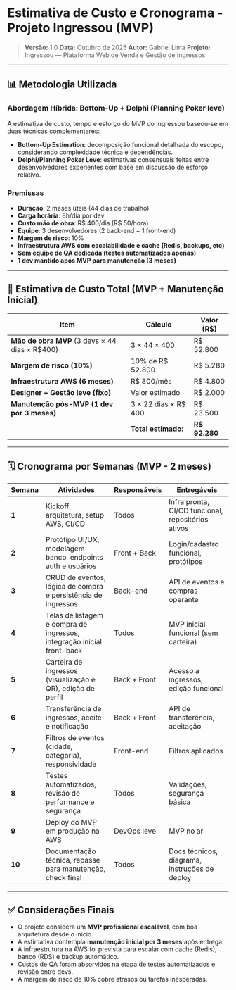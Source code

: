 # Estimativa de Custo e Cronograma - Projeto Ingressou (MVP)

> **Versão:** 1.0
> **Data:** Outubro de 2025
> **Autor:** Gabriel Lima
> **Projeto:** Ingressou — Plataforma Web de Venda e Gestão de Ingressos

---

## 📊 Metodologia Utilizada

### Abordagem Híbrida: Bottom-Up + Delphi (Planning Poker leve)

A estimativa de custo, tempo e esforço do MVP do Ingressou baseou-se em duas técnicas complementares:

* **Bottom-Up Estimation**: decomposição funcional detalhada do escopo, considerando complexidade técnica e dependências.
* **Delphi/Planning Poker Leve**: estimativas consensuais feitas entre desenvolvedores experientes com base em discussão de esforço relativo.

### Premissas

* **Duração**: 2 meses úteis (44 dias de trabalho)
* **Carga horária**: 8h/dia por dev
* **Custo mão de obra**: R$ 400/dia (R$ 50/hora)
* **Equipe**: 3 desenvolvedores (2 back-end + 1 front-end)
* **Margem de risco**: 10%
* **Infraestrutura AWS com escalabilidade e cache (Redis, backups, etc)**
* **Sem equipe de QA dedicada (testes automatizados apenas)**
* **1 dev mantido após MVP para manutenção (3 meses)**

---

## 💸 Estimativa de Custo Total (MVP + Manutenção Inicial)

| Item                                           | Cálculo              | Valor (R$)    |
| ---------------------------------------------- | -------------------- | ------------- |
| **Mão de obra MVP** (3 devs × 44 dias × R$400) | 3 × 44 × 400         | R$ 52.800     |
| **Margem de risco (10%)**                      | 10% de R$ 52.800     | R$ 5.280      |
| **Infraestrutura AWS (6 meses)**               | R$ 800/mês         | R$ 4.800      |
| **Designer + Gestão leve (fixo)**              | Valor estimado       | R$ 2.000      |
| **Manutenção pós-MVP (1 dev por 3 meses)**     | 3 × 22 dias × R$ 400 | R$ 23.500     |
|                                                | **Total estimado:**  | **R$ 92.280** |

---

## 🗓️ Cronograma por Semanas (MVP - 2 meses)

| Semana | Atividades                                                             | Responsáveis | Entregáveis                                        |
| ------ | ---------------------------------------------------------------------- | ------------ | -------------------------------------------------- |
| **1**  | Kickoff, arquitetura, setup AWS, CI/CD                                 | Todos        | Infra pronta, CI/CD funcional, repositórios ativos |
| **2**  | Protótipo UI/UX, modelagem banco, endpoints auth e usuários            | Front + Back | Login/cadastro funcional, protótipos               |
| **3**  | CRUD de eventos, lógica de compra e persistência de ingressos          | Back-end     | API de eventos e compras operante                  |
| **4**  | Telas de listagem e compra de ingressos, integração inicial front-back | Todos        | MVP inicial funcional (sem carteira)               |
| **5**  | Carteira de ingressos (visualização e QR), edição de perfil            | Back + Front | Acesso a ingressos, edição funcional               |
| **6**  | Transferência de ingressos, aceite e notificação                       | Back + Front | API de transferência, aceitação                    |
| **7**  | Filtros de eventos (cidade, categoria), responsividade                 | Front-end    | Filtros aplicados                                  |
| **8**  | Testes automatizados, revisão de performance e segurança               | Todos        | Validações, segurança básica                       |
| **9**  | Deploy do MVP em produção na AWS                                       | DevOps leve  | MVP no ar                                          |
| **10** | Documentação técnica, repasse para manutenção, check final             | Todos        | Docs técnicos, diagrama, instruções de deploy      |

---

## ✅ Considerações Finais

* O projeto considera um **MVP profissional escalável**, com boa arquitetura desde o início.
* A estimativa contempla **manutenção inicial por 3 meses** após entrega.
* A infraestrutura na AWS foi prevista para escalar com cache (Redis), banco (RDS) e backup automático.
* Custos de QA foram absorvidos na etapa de testes automatizados e revisão entre devs.
* A margem de risco de 10% cobre atrasos ou tarefas inesperadas.
